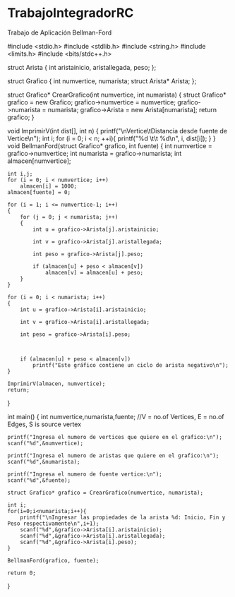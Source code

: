 # TrabajoIntegradorRC
Trabajo de Aplicación Bellman-Ford

#include <stdio.h>
#include <stdlib.h>
#include <string.h>
#include <limits.h>
#include <bits/stdc++.h>

struct Arista
{
    int aristainicio, aristallegada, peso;
};

struct Grafico {
    int numvertice, numarista;
    struct Arista* Arista;
};

struct Grafico* CrearGrafico(int numvertice, int numarista)
{
    struct Grafico* grafico = new Grafico;
    grafico->numvertice = numvertice;
    grafico->numarista = numarista;
    grafico->Arista = new Arista[numarista];
    return grafico;
}

void ImprimirV(int dist[], int n)
{
    printf("\nVertice\tDistancia desde fuente de Vertice\n");
    int i;
    for (i = 0; i < n; ++i){
		printf("%d \t\t %d\n", i, dist[i]);
	}
}
void BellmanFord(struct Grafico* grafico, int fuente)
{
    int numvertice = grafico->numvertice;
    int numarista = grafico->numarista;
    int almacen[numvertice];

    int i,j;
    for (i = 0; i < numvertice; i++)
        almacen[i] = 1000;
    almacen[fuente] = 0;

    for (i = 1; i <= numvertice-1; i++)
    {
        for (j = 0; j < numarista; j++)
        {
            int u = grafico->Arista[j].aristainicio;

            int v = grafico->Arista[j].aristallegada;

            int peso = grafico->Arista[j].peso;

            if (almacen[u] + peso < almacen[v])
                almacen[v] = almacen[u] + peso;
        }
    }

    for (i = 0; i < numarista; i++)
    {
        int u = grafico->Arista[i].aristainicio;

        int v = grafico->Arista[i].aristallegada;

        int peso = grafico->Arista[i].peso;



        if (almacen[u] + peso < almacen[v])
            printf("Este gráfico contiene un ciclo de arista negativo\n");
    }

    ImprimirV(almacen, numvertice);
    return;
}

int main()
{
    int numvertice,numarista,fuente;  //V = no.of Vertices, E = no.of Edges, S is source vertex

	printf("Ingresa el numero de vertices que quiere en el grafico:\n");
    scanf("%d",&numvertice);

	printf("Ingresa el numero de aristas que quiere en el grafico:\n");
    scanf("%d",&numarista);

	printf("Ingresa el numero de fuente vertice:\n");
	scanf("%d",&fuente);

    struct Grafico* grafico = CrearGrafico(numvertice, numarista);

    int i;
    for(i=0;i<numarista;i++){
        printf("\nIngresar las propiedades de la arista %d: Inicio, Fin y Peso respectivamente\n",i+1);
        scanf("%d",&grafico->Arista[i].aristainicio);
        scanf("%d",&grafico->Arista[i].aristallegada);
        scanf("%d",&grafico->Arista[i].peso);
    }

    BellmanFord(grafico, fuente);

    return 0;
}


